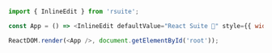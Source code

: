 <!--start-code-->

```js
import { InlineEdit } from 'rsuite';

const App = () => <InlineEdit defaultValue="React Suite 🧱" style={{ width: 300 }} />;

ReactDOM.render(<App />, document.getElementById('root'));
```

<!--end-code-->
